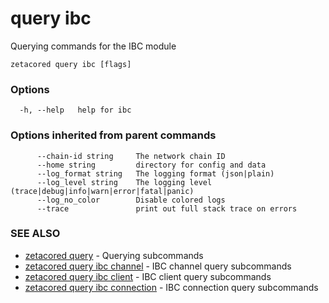 # query ibc

Querying commands for the IBC module

```
zetacored query ibc [flags]
```

### Options

```
  -h, --help   help for ibc
```

### Options inherited from parent commands

```
      --chain-id string     The network chain ID
      --home string         directory for config and data 
      --log_format string   The logging format (json|plain) 
      --log_level string    The logging level (trace|debug|info|warn|error|fatal|panic) 
      --log_no_color        Disable colored logs
      --trace               print out full stack trace on errors
```

### SEE ALSO

* [zetacored query](zetacored_query.md)	 - Querying subcommands
* [zetacored query ibc channel](zetacored_query_ibc_channel.md)	 - IBC channel query subcommands
* [zetacored query ibc client](zetacored_query_ibc_client.md)	 - IBC client query subcommands
* [zetacored query ibc connection](zetacored_query_ibc_connection.md)	 - IBC connection query subcommands

